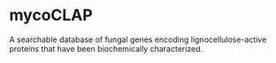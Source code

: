 mycoCLAP
========
A searchable database of fungal genes encoding lignocellulose-active proteins that have been biochemically characterized.
